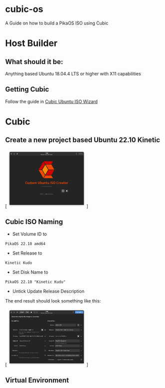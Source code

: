 # cubic-os
A Guide on how to build a PikaOS ISO using Cubic

# Host Builder
## What should it be:
Anything based Ubuntu 18.04.4 LTS or higher with X11 capabilities 
## Getting Cubic
Follow the guide in [Cubic Ubuntu ISO Wizard](https://launchpad.net/cubic)

# Cubic
## Create a new project based Ubuntu 22.10 Kinetic
[<img src="https://github.com/PikaOS-Linux/cubic-os/blob/main/assets/cubic_project.png" width="256"/>]
## Cubic ISO Naming
* Set Volume ID to 
```
PikaOS 22.10 amd64
```
* Set Release to
```
Kinetic Kudo
```
* Set Disk Name to
```
PikaOS 22.10 "Kinetic Kudu"
```
* Untick Update Release Description

The end result should look something like this:

[<img src="https://github.com/PikaOS-Linux/cubic-os/blob/main/assets/cubic_name.png" width="256"/>]

## Virtual Environment
